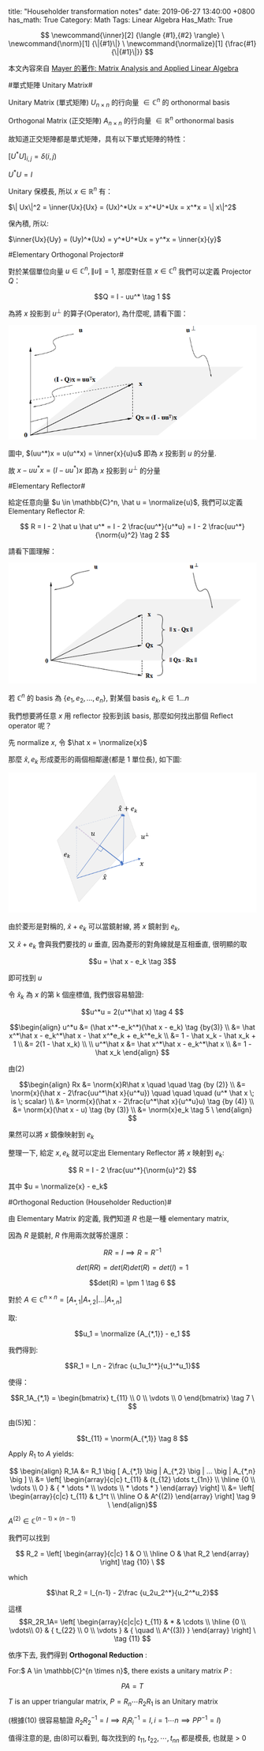 title: "Householder transformation notes"
date: 2019-06-27 13:40:00 +0800
has_math: True
Category: Math
Tags: Linear Algebra
Has_Math: True

$$ \newcommand{\inner}[2] {\langle {#1},{#2} \rangle} \
\newcommand{\norm}[1] {\|{#1}\|} \
\newcommand{\normalize}[1] {\frac{#1}{\|{#1}\|}} $$

本文內容來自 [Mayer 的著作: Matrix Analysis and Applied Linear Algebra](https://www.amazon.com/Matrix-analysis-applied-linear-algebra/dp/0898714540)

#單式矩陣 Unitary Matrix#

Unitary Matrix (單式矩陣) $U_{n \times n}$ 的行向量 $\in \mathbb{C}^n$ 的 orthonormal basis

Orthogonal Matrix (正交矩陣) $A_{n \times n}$ 的行向量 $\in \mathbb{R}^n$ orthonormal basis

故知道正交矩陣都是單式矩陣，具有以下單式矩陣的特性：

$[U^*U]_{i,j} = \delta(i,j)$

$U^*U = I$

Unitary 保模長, 所以 $x \in \mathbb{R}^n$ 有：

$\| Ux\|^2 = \inner{Ux}{Ux} = (Ux)^*Ux = x^*U^*Ux = x^*x =  \| x\|^2$

保內積, 所以:

$\inner{Ux}{Uy} = (Uy)^*(Ux) = y^*U^*Ux = y^*x = \inner{x}{y}$

#Elementary Orthogonal Projector#

對於某個單位向量 $u \in \mathbb{C}^n, \|u\| = 1$, 那麼對任意 $x \in \mathbb{C}^n$ 我們可以定義 Projector $Q$：

$$Q = I - uu^* \tag 1 $$

為將 $x$ 投影到 $u^\perp$ 的算子(Operator), 為什麼呢, 請看下圖：

![](/images/project_operator.png)

圖中, $(uu^*)x = u(u^*x) = \inner{x}{u}u$ 即為 $x$ 投影到 $u$ 的分量.

故 $x-uu^*x = (I-uu^*)x$ 即為 $x$ 投影到 $u^\perp$ 的分量

#Elementary Reflector#

給定任意向量 $u \in \mathbb{C}^n, \hat u = \normalize{u}$, 我們可以定義 Elementary Reflector $R$:

$$ R = I - 2 \hat u \hat u^* = I - 2 \frac{uu^*}{u^*u} = I - 2 \frac{uu^*}{\norm{u}^2} \tag 2 $$

請看下圖理解：

![](/images/reflect_operator.png)

若 $\mathbb{C}^n$ 的 basis 為 $\{e_1,e_2,...,e_n\}$, 對某個 basis $e_k,k \in 1...n$

我們想要將任意 $x$ 用 reflector 投影到該 basis, 那麼如何找出那個 Reflect operator 呢？

先 normalize $x$, 令 $\hat x = \normalize{x}$

那麼 $\hat x, e_k$ 形成菱形的兩個相鄰邊(都是 1 單位長), 如下圖:

![](/images/find_orthogonal_u.png)


由於菱形是對稱的, $\hat x + e_k$ 可以當鏡射線, 將 $x$ 鏡射到 $e_k$,

又 $\hat x + e_k$ 會與我們要找的 $u$ 垂直, 因為菱形的對角線就是互相垂直, 很明顯的取

$$u = \hat x - e_k \tag 3$$

即可找到 $u$

令 $\hat x_k$ 為 $x$ 的第 k 個座標值, 我們很容易驗證:

$$u^*u = 2(u^*\hat x) \tag 4 $$

$$\begin{align}
u^*u &= (\hat x^*-e_k^*)(\hat x - e_k) \tag {by(3)} \\
     &= \hat x^*\hat x - e_k^*\hat x - \hat x^*e_k + e_k^*e_k \\
	 &= 1 - \hat x_k - \hat x_k + 1 \\
	 &= 2(1 - \hat x_k)	 \\
	 \\
u^*\hat x &= \hat x^*\hat x - e_k^*\hat x \\
	 &= 1 - \hat x_k
\end{align} $$

由(2)

$$\begin{align}
Rx &= \norm{x}R\hat x  \quad \quad \tag {by (2)} \\
   &= \norm{x}(\hat x - 2\frac{uu^*\hat x}{u^*u}) \quad \quad \quad (u^* \hat x \; is \; scalar) \\
   &= \norm{x}(\hat x - 2\frac{u^*\hat x}{u^*u}u)  \tag {by (4)} \\
   &= \norm{x}(\hat x - u) \tag {by (3)} \\
   &= \norm{x}e_k \tag 5 \
\end{align}
$$

果然可以將 $x$ 鏡像映射到 $e_k$

整理一下, 給定 $x,e_k$ 就可以定出 Elementary Reflector 將 $x$ 映射到 $e_k$:

$$ R = I - 2 \frac{uu^*}{\norm{u}^2} $$

其中 $u = \normalize{x} - e_k$

#Orthogonal Reduction (Householder Reduction)#

由 Elementary Matrix 的定義, 我們知道 $R$ 也是一種 elementary matrix,

因為 $R$ 是鏡射, $R$ 作用兩次就等於還原：

$$RR = I \implies R = R^{-1}$$

$$det(RR) = det(R)det(R) =  det(I) = 1 $$

$$det(R) =  \pm 1
\tag 6 $$

對於 $A \in \mathbb{C}^{n \times n} = \big [ A_{*,1} \big | A_{*,2} \big | ... \big | A_{*,n} \big ]$

取:

$$u_1 = \normalize {A_{*,1}} - e_1 $$

我們得到:

$$R_1 = I_n - 2\frac {u_1u_1^*}{u_1^*u_1}$$

使得：

$$R_1A_{*,1} =
\begin{bmatrix}
    t_{11} \\
    0 \\
    \vdots \\
    0
\end{bmatrix}
\tag 7 \
$$

由(5)知：

$$t_{11} = \norm{A_{*,1}} \tag 8 $$

Apply $R_1$ to $A$ yields:

$$ \begin{align}
R_1A &= R_1 \big [ A_{*,1} \big | A_{*,2} \big | ... \big | A_{*,n} \big ] \\
	&= \left[
	   \begin{array}{c|c}
		   t_{11} & {t_{12} \dots t_{1n}} \\
		   \hline
		   {0 \\ \vdots \\ 0 } & { * \dots * \\ \vdots \\ * \dots * }
	   \end{array}
	   \right] \\
	&= \left[
		\begin{array}{c|c}
		t_{11} & t_1^t \\
		\hline
		O & A^{(2)}
		\end{array}
		\right]
		\tag 9 \
\end{align}$$

$A^{(2)} \in \mathbb{C}^{(n-1) \times (n-1)}$

我們可以找到

$$ R_2 =
\left[
\begin{array}{c|c}
1 & O \\
\hline
O & \hat R_2
\end{array}
\right]
\tag {10} \
$$

which

$$\hat R_2 = I_{n-1} - 2\frac {u_2u_2^*}{u_2^*u_2}$$

這樣
$$R_2R_1A=
\left[
\begin{array}{c|c|c}
t_{11} & * & \cdots \\
\hline
{0 \\ \vdots\\ 0}  & { t_{22} \\ 0 \\ \vdots } & { \quad \\ A^{(3)} }
\end{array}
\right] \
\tag {11} $$

依序下去, 我們得到 __Orthogonal Reduction__ :

For:$ A \in \mathbb{C}^{n \times n}$, there exists a unitary matrix $P$ :

$$PA=T$$

$T$ is an upper triangular matrix, $P = R_n \cdots R_2 R_1$ is an Unitary matrix

(根據(10) 很容易驗證 $R_2R_2^{-1} = I \implies R_iR_i^{-1} = I, i = 1 \cdots n \implies PP^{-1} = I$)

值得注意的是, 由(8)可以看到, 每次找到的 $t_{11}, t_{22}, \cdots , t_{nn}$ 都是模長, 也就是 > 0
